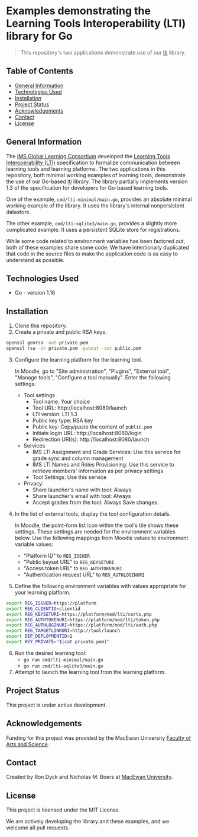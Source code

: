 # Examples demonstrating the Learning Tools Interoperability (LTI) library for Go

> This repository's two applications demonstrate use of our [lti](https://github.com/macewan-cs/lti) library.

## Table of Contents

- [General Information](#General-Information)
- [Technologies Used](#Technologies-Used)
- [Installation](#Installation)
- [Project Status](#Project-Status)
- [Acknowledgements](#Acknowledgements)
- [Contact](#Contact)
- [License](#License)

## General Information

The [IMS Global Learning Consortium](http://www.imsglobal.org/) developed the [Learning Tools Interoperability (LTI)](https://www.imsglobal.org/activity/learning-tools-interoperability) specification to formalize communication between learning tools and learning platforms.
The two applications in this repository, both minimal working examples of learning tools, demonstrate the use of our Go-based [lti](https://github.com/macewan-cs/lti) library.
The library partially implements version 1.3 of the specification for developers for Go-based learning tools.

One of the example, ```cmd/lti-minimal/main.go```, provides an absolute minimal working example of the library.
It uses the library's internal nonpersistent datastore.

The other example, ```cmd/lti-sqlite3/main.go```, provides a slightly more complicated example.
It uses a persistent SQLite store for registrations.

While some code related to environment variables has been factored out, both of these examples share some code.
We have intentionally duplicated that code in the source files to make the application code is as easy to understand as possible.

## Technologies Used

- Go - version 1.16

## Installation

1. Clone this repository.
2. Create a private and public RSA keys.
```bash
openssl genrsa -out private.pem
openssl rsa -in private.pem -pubout -out public.pem
```
3. Configure the learning platform for the learning tool.

   In Moodle, go to "Site administration", "Plugins", "External tool", "Manage tools", "Configure a tool manually".
   Enter the following settings:
   - Tool settings
     - Tool name: Your choice
     - Tool URL: http://localhost:8080/launch
     - LTI version: LTI 1.3
     - Public key type: RSA key
     - Public key: Copy/paste the content of ```public.pem```
     - Initiate login URL: http://localhost:8080/login
     - Redirection URI(s): http://localhost:8080/launch
   - Services
     - IMS LTI Assignment and Grade Services: Use this service for grade sync and column management
	 - IMS LTI Names and Roles Provisioning: Use this service to retrieve members' information as per privacy settings
	 - Tool Settings: Use this service
   - Privacy:
     - Share launcher's name with tool: Always
	 - Share launcher's email with tool: Always
	 - Accept grades from the tool: Always
   Save changes.
4. In the list of external tools, display the tool configuration details.

   In Moodle, the point-form list icon within the tool's tile shows these settings.
   These settings are needed for the environment variables below.
   Use the following mappings from Moodle values to environment variable values:
   - "Platform ID" to ```REG_ISSUER```
   - "Public keyset URL" to ```REG_KEYSETURI```
   - "Access token URL" to ```REG_AUTHTOKENURI```
   - "Authentication request URL" to ```REG_AUTHLOGINURI```
5. Define the following environment variables with values appropriate for your learning platform.
```bash
export REG_ISSUER=https://platform
export REG_CLIENTID=clientid
export REG_KEYSETURI=https://platform/mod/lti/certs.php
export REG_AUTHTOKENURI=https://platform/mod/lti/token.php
export REG_AUTHLOGINURI=https://platform/mod/lti/auth.php
export REG_TARGETLINKURI=http://tool/launch
export DEP_DEPLOYMENTID=1
export KEY_PRIVATE="$(cat private.pem)"
```
6. Run the desired learning tool:
   - ```go run cmd/lti-minimal/main.go```
   - ```go run cmd/lti-sqlite3/main.go```
7. Attempt to launch the learning tool from the learning platform.

## Project Status

This project is under active development.

## Acknowledgements

Funding for this project was provided by the MacEwan University [Faculty of Arts and Science](https://www.macewan.ca/wcm/SchoolsFaculties/ArtsScience/AcademicPlanning/index.htm).

## Contact

Created by Ron Dyck and Nicholas M. Boers at [MacEwan University](https://www.macewan.ca/ComputerScience).

## License

This project is licensed under the MIT License.

We are actively developing the library and these examples, and we welcome all pull requests.
